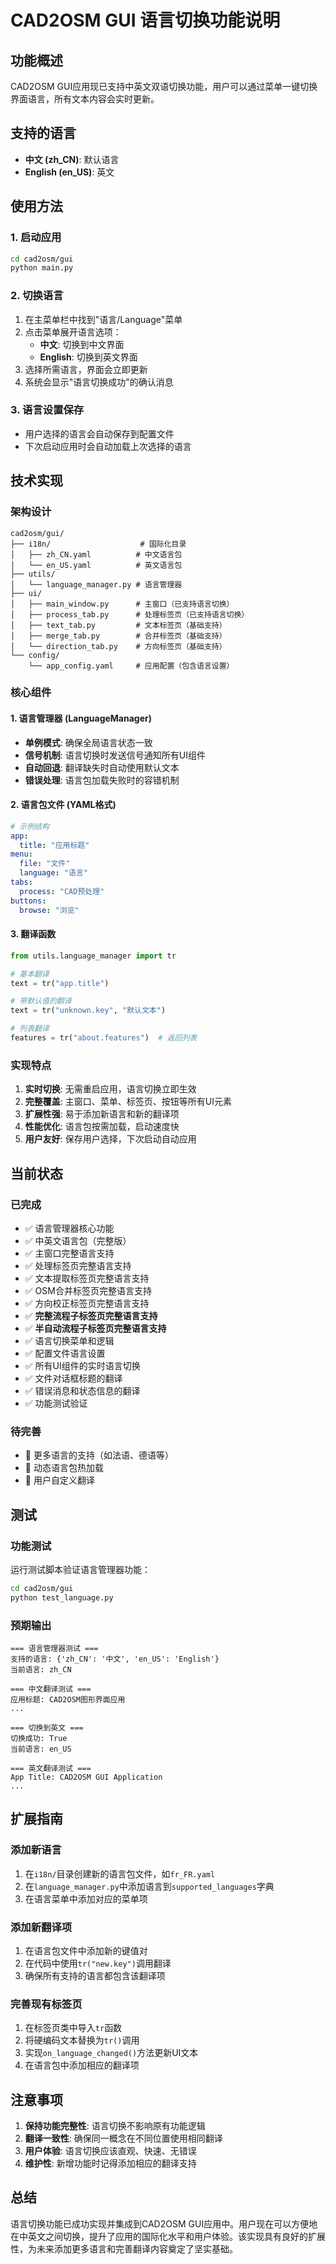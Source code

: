 # CAD2OSM GUI 语言切换功能说明

## 功能概述

CAD2OSM GUI应用现已支持中英文双语切换功能，用户可以通过菜单一键切换界面语言，所有文本内容会实时更新。

## 支持的语言

- **中文 (zh_CN)**: 默认语言
- **English (en_US)**: 英文

## 使用方法

### 1. 启动应用
```bash
cd cad2osm/gui
python main.py
```

### 2. 切换语言
1. 在主菜单栏中找到"语言/Language"菜单
2. 点击菜单展开语言选项：
   - **中文**: 切换到中文界面
   - **English**: 切换到英文界面
3. 选择所需语言，界面会立即更新
4. 系统会显示"语言切换成功"的确认消息

### 3. 语言设置保存
- 用户选择的语言会自动保存到配置文件
- 下次启动应用时会自动加载上次选择的语言

## 技术实现

### 架构设计
```
cad2osm/gui/
├── i18n/                    # 国际化目录
│   ├── zh_CN.yaml          # 中文语言包
│   └── en_US.yaml          # 英文语言包
├── utils/
│   └── language_manager.py # 语言管理器
├── ui/
│   ├── main_window.py      # 主窗口（已支持语言切换）
│   ├── process_tab.py      # 处理标签页（已支持语言切换）
│   ├── text_tab.py         # 文本标签页（基础支持）
│   ├── merge_tab.py        # 合并标签页（基础支持）
│   └── direction_tab.py    # 方向标签页（基础支持）
└── config/
    └── app_config.yaml     # 应用配置（包含语言设置）
```

### 核心组件

#### 1. 语言管理器 (LanguageManager)
- **单例模式**: 确保全局语言状态一致
- **信号机制**: 语言切换时发送信号通知所有UI组件
- **自动回退**: 翻译缺失时自动使用默认文本
- **错误处理**: 语言包加载失败时的容错机制

#### 2. 语言包文件 (YAML格式)
```yaml
# 示例结构
app:
  title: "应用标题"
menu:
  file: "文件"
  language: "语言"
tabs:
  process: "CAD预处理"
buttons:
  browse: "浏览"
```

#### 3. 翻译函数
```python
from utils.language_manager import tr

# 基本翻译
text = tr("app.title")

# 带默认值的翻译
text = tr("unknown.key", "默认文本")

# 列表翻译
features = tr("about.features")  # 返回列表
```

### 实现特点

1. **实时切换**: 无需重启应用，语言切换立即生效
2. **完整覆盖**: 主窗口、菜单、标签页、按钮等所有UI元素
3. **扩展性强**: 易于添加新语言和新的翻译项
4. **性能优化**: 语言包按需加载，启动速度快
5. **用户友好**: 保存用户选择，下次启动自动应用

## 当前状态

### 已完成
- ✅ 语言管理器核心功能
- ✅ 中英文语言包（完整版）
- ✅ 主窗口完整语言支持
- ✅ 处理标签页完整语言支持
- ✅ 文本提取标签页完整语言支持
- ✅ OSM合并标签页完整语言支持
- ✅ 方向校正标签页完整语言支持
- ✅ **完整流程子标签页完整语言支持**
- ✅ **半自动流程子标签页完整语言支持**
- ✅ 语言切换菜单和逻辑
- ✅ 配置文件语言设置
- ✅ 所有UI组件的实时语言切换
- ✅ 文件对话框标题的翻译
- ✅ 错误消息和状态信息的翻译
- ✅ 功能测试验证

### 待完善
- 🔄 更多语言的支持（如法语、德语等）
- 🔄 动态语言包热加载
- 🔄 用户自定义翻译

## 测试

### 功能测试
运行测试脚本验证语言管理器功能：
```bash
cd cad2osm/gui
python test_language.py
```

### 预期输出
```
=== 语言管理器测试 ===
支持的语言: {'zh_CN': '中文', 'en_US': 'English'}
当前语言: zh_CN

=== 中文翻译测试 ===
应用标题: CAD2OSM图形界面应用
...

=== 切换到英文 ===
切换成功: True
当前语言: en_US

=== 英文翻译测试 ===
App Title: CAD2OSM GUI Application
...
```

## 扩展指南

### 添加新语言
1. 在`i18n/`目录创建新的语言包文件，如`fr_FR.yaml`
2. 在`language_manager.py`中添加语言到`supported_languages`字典
3. 在语言菜单中添加对应的菜单项

### 添加新翻译项
1. 在语言包文件中添加新的键值对
2. 在代码中使用`tr("new.key")`调用翻译
3. 确保所有支持的语言都包含该翻译项

### 完善现有标签页
1. 在标签页类中导入`tr`函数
2. 将硬编码文本替换为`tr()`调用
3. 实现`on_language_changed()`方法更新UI文本
4. 在语言包中添加相应的翻译项

## 注意事项

1. **保持功能完整性**: 语言切换不影响原有功能逻辑
2. **翻译一致性**: 确保同一概念在不同位置使用相同翻译
3. **用户体验**: 语言切换应该直观、快速、无错误
4. **维护性**: 新增功能时记得添加相应的翻译支持

## 总结

语言切换功能已成功实现并集成到CAD2OSM GUI应用中。用户现在可以方便地在中英文之间切换，提升了应用的国际化水平和用户体验。该实现具有良好的扩展性，为未来添加更多语言和完善翻译内容奠定了坚实基础。
